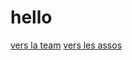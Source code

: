 # hello

[vers la team](/federation/culturel/equipe)
[vers les assos](/federation/culturel/associations)

